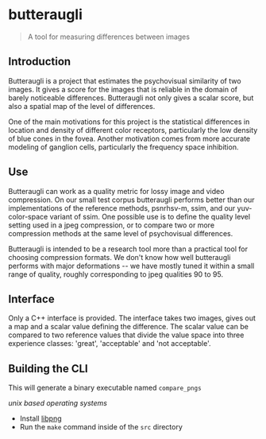 # butteraugli

> A tool for measuring differences between images

## Introduction

Butteraugli is a project that estimates the psychovisual similarity of two
images. It gives a score for the images that is reliable in the domain of
barely noticeable differences. Butteraugli not only gives a scalar score,
but also a spatial map of the level of differences.

One of the main motivations for this project is the statistical differences
in location and density of different color receptors, particularly the
low density of blue cones in the fovea. Another motivation comes from
more accurate modeling of ganglion cells, particularly the frequency
space inhibition. 

## Use

Butteraugli can work as a quality metric for lossy image and
video compression. On our small test corpus butteraugli performs
better than our implementations of the reference methods, psnrhsv-m,
ssim, and our yuv-color-space variant of ssim. One possible use is to
define the quality level setting used in a jpeg compression, or to
compare two or more compression methods at the same level of psychovisual
differences.

Butteraugli is intended to be a research tool more than a practical tool for
choosing compression formats. We don't know how well butteraugli performs with
major deformations -- we have mostly tuned it within a small range of quality,
roughly corresponding to jpeg qualities 90 to 95.

## Interface

Only a C++ interface is provided. The interface takes two images, gives out a
map and a scalar value defining the difference. The scalar value can be
compared to two reference values that divide the value space into three
experience classes: 'great', 'acceptable' and 'not acceptable'. 

## Building the CLI
This will generate a binary executable named `compare_pngs`

_unix based operating systems_
- Install [libpng](http://www.libpng.org/)
- Run the `make` command inside of the `src` directory
